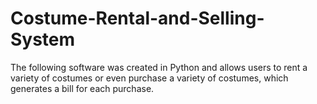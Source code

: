 # Costume-Rental-and-Selling-System
The following software was created in Python and allows users to rent a variety of costumes or even purchase a variety of costumes, which generates a bill for each purchase.
